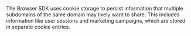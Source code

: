 The Browser SDK uses cookie storage to persist information that multiple subdomains of the same domain may likely want to share. This includes information like user sessions and marketing campaigns, which are stored in separate cookie entries.
